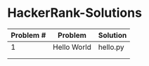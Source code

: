 # HackerRank-Solutions

| Problem #  | Problem     | Solution |
|------------|-------------|----------|
| 1          | Hello World | hello.py |
|            |             |          |
|            |             |          |
